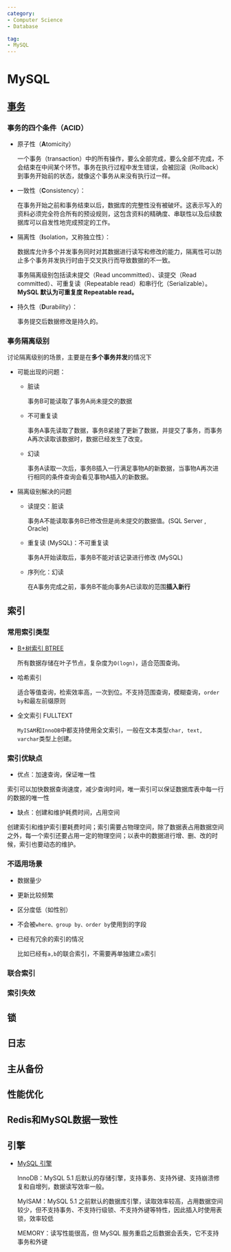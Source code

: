 ```yaml
---
category:
- Computer Science
- Database

tag: 
- MySQL
---
```

# MySQL 

## [事务](mysql-transaction.md)

### 事务的四个条件（ACID）

- 原子性（**A**tomicity）

  一个事务（transaction）中的所有操作，要么全部完成，要么全部不完成，不会结束在中间某个环节。事务在执行过程中发生错误，会被回滚（Rollback）到事务开始前的状态，就像这个事务从来没有执行过一样。

- 一致性（**C**onsistency）：

  在事务开始之前和事务结束以后，数据库的完整性没有被破坏。这表示写入的资料必须完全符合所有的预设规则，这包含资料的精确度、串联性以及后续数据库可以自发性地完成预定的工作。

- 隔离性（**I**solation，又称独立性）：

  数据库允许多个并发事务同时对其数据进行读写和修改的能力，隔离性可以防止多个事务并发执行时由于交叉执行而导致数据的不一致。

  事务隔离级别包括读未提交（Read uncommitted）、读提交（Read committed）、可重复读（Repeatable read）和串行化（Serializable）。**MySQL 默认为可重复度 Repeatable read。**

- 持久性（**D**urability）：

  事务提交后数据修改是持久的。
  

### 事务隔离级别

  讨论隔离级别的场景，主要是在**多个事务并发**的情况下

  - 可能出现的问题：

    - 脏读

      事务B可能读取了事务A尚未提交的数据

    - 不可重复读

      事务A事先读取了数据，事务B紧接了更新了数据，并提交了事务，而事务A再次读取该数据时，数据已经发生了改变。

    - 幻读

      事务A读取一次后，事务B插入一行满足事物A的新数据，当事物A再次进行相同的条件查询会看见事物A插入的新数据。

  - 隔离级别解决的问题

    - 读提交：脏读
    
      事务A不能读取事务B已修改但是尚未提交的数据值。(SQL Server , Oracle)
    
    - 重复读 (MySQL)：不可重复读
    
      事务A开始读取后，事务B不能对该记录进行修改 (MySQL)
    
    - 序列化：幻读
    
      在A事务完成之前，事务B不能向事务A已读取的范围**插入新行**



## 索引

### 常用索引类型

- [B+树索引 BTREE](mysql-btree.md)

  所有数据存储在叶子节点，复杂度为`O(logn)`，适合范围查询。

- 哈希索引

  适合等值查询，检索效率高，一次到位。不支持范围查询，模糊查询，`order by`和最左前缀原则

- 全文索引 FULLTEXT

  `MyISAM`和`InnoDB`中都支持使用全文索引，一般在文本类型`char, text, varchar`类型上创建。

### 索引优缺点

- 优点：加速查询，保证唯一性

​	索引可以加快数据查询速度，减少查询时间，唯一索引可以保证数据库表中每一行的数据的唯一性

- 缺点：创建和维护耗费时间，占用空间

​	创建索引和维护索引要耗费时间；索引需要占物理空间，除了数据表占用数据空间之外，每一个索引还要占用一定的物理空间；以表中的数据进行增、删、改的时候，索引也要动态的维护。

### 不适用场景

- 数据量少

- 更新比较频繁

- 区分度低（如性别）

- 不会被`where、group by、order by`使用到的字段

- 已经有冗余的索引的情况

  比如已经有`a,b`的联合索引，不需要再单独建立`a`索引

### 联合索引



### 索引失效



## 锁





## 日志







## 主从备份







## 性能优化









## Redis和MySQL数据一致性







## 引擎

- [MySQL 引擎](mysql-engines.md)

  InnoDB：MySQL 5.1 后默认的存储引擎，支持事务、支持外键、支持崩溃修复和自增列，数据读写效率一般。

  MyISAM：MySQL 5.1 之前默认的数据库引擎，读取效率较高，占用数据空间较少，但不支持事务、不支持行级锁、不支持外键等特性，因此插入时使用表锁，效率较低

  MEMORY：读写性能很高，但 MySQL 服务重启之后数据会丢失，它不支持事务和外键
